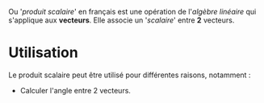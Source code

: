 Ou '*produit scalaire*' en français est une opération de l'*algèbre linéaire* qui s'applique aux **vecteurs**.
Elle associe un '*scalaire*' entre **2** vecteurs.

# Utilisation

Le produit scalaire peut être utilisé pour différentes raisons, notamment :
- Calculer l'angle entre 2 vecteurs.